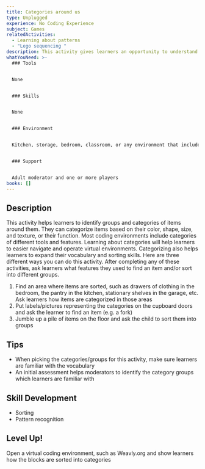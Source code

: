 ```yaml
---
title: Categories around us
type: Unplugged
experience: No Coding Experience
subject: Games
relatedActivities:
  - Learning about patterns
  - "Lego sequencing "
description: This activity gives learners an opportunity to understand and practice sorting.
whatYouNeed: >-
  ### Tools


  None


  ### Skills


  None


  ### Environment


  Kitchen, storage, bedroom, classroom, or any environment that includes different groupings of items


  ### Support


  Adult moderator and one or more players
books: []
---
```

## Description

This activity helps learners to identify groups and categories of items around them. They can categorize items based on their color, shape, size, and texture, or their function. Most coding environments include categories of different tools and features. Learning about categories will help learners to easier navigate and operate virtual environments. Categorizing also helps learners to expand their vocabulary and sorting skills. Here are three different ways you can do this activity. After completing any of these activities, ask learners what features they used to find an item and/or sort into different groups.

1. Find an area where items are sorted, such as drawers of clothing in the bedroom, the pantry in the kitchen, stationary shelves in the garage, etc. Ask learners how items are categorized in those areas
2. Put labels/pictures representing the categories on the cupboard doors and ask the learner to find an item (e.g. a fork)
3. Jumble up a pile of items on the floor and ask the child to sort them into groups

## Tips

* When picking the categories/groups for this activity, make sure learners are familiar with the vocabulary
* An initial assessment helps moderators to identify the category groups which learners are familiar with

## Skill Development

* Sorting
* Pattern recognition

## Level Up!

Open a virtual coding environment, such as Weavly.org and show learners how the blocks are sorted into categories